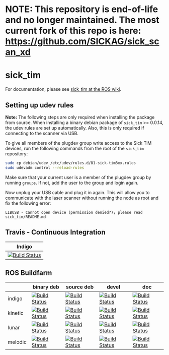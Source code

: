 # NOTE: This repository is end-of-life and no longer maintained. The most current fork of this repo is here: https://github.com/SICKAG/sick_scan_xd

sick_tim
========

For documentation, please see [sick_tim at the ROS wiki](https://wiki.ros.org/sick_tim).

Setting up udev rules
---------------------

**Note:** The following steps are only required when installing the package
from source. When installing a binary debian package of `sick_tim` >= 0.0.14,
the udev rules are set up automatically. Also, this is only required if
connecting to the scanner via USB.

To give all members of the plugdev group write access to the Sick TiM devices, run the following
commands from the root of the `sick_tim` repository:

```bash
sudo cp debian/udev /etc/udev/rules.d/81-sick-tim3xx.rules
sudo udevadm control --reload-rules
```

Make sure that your current user is a member of the plugdev group by running
`groups`. If not, add the user to the group and login again.

Now unplug your USB cable and plug it in again. This will allow you to
communicate with the laser scanner without running the node as root and fix the
following error:

```
LIBUSB - Cannot open device (permission denied?); please read sick_tim/README.md
```


Travis - Continuous Integration
-------------------------------

| Indigo |
|--------|
| [![Build Status](https://travis-ci.org/uos/sick_tim.svg?branch=indigo)](https://travis-ci.org/uos/sick_tim) |


ROS Buildfarm
-------------

|           | binary deb | source deb | devel | doc |
|-----------|------------|------------|-------|-----|
| indigo | [![Build Status](http://build.ros.org/buildStatus/icon?job=Ibin_uT64__sick_tim__ubuntu_trusty_amd64__binary)](http://build.ros.org/job/Ibin_uT64__sick_tim__ubuntu_trusty_amd64__binary/) | [![Build Status](http://build.ros.org/buildStatus/icon?job=Isrc_uT__sick_tim__ubuntu_trusty__source)](http://build.ros.org/job/Isrc_uT__sick_tim__ubuntu_trusty__source/) | [![Build Status](http://build.ros.org/buildStatus/icon?job=Idev__sick_tim__ubuntu_trusty_amd64)](http://build.ros.org/job/Idev__sick_tim__ubuntu_trusty_amd64) | [![Build Status](http://build.ros.org/buildStatus/icon?job=Idoc__sick_tim__ubuntu_trusty_amd64)](http://build.ros.org/job/Idoc__sick_tim__ubuntu_trusty_amd64) |
| kinetic | [![Build Status](http://build.ros.org/buildStatus/icon?job=Kbin_uX64__sick_tim__ubuntu_xenial_amd64__binary)](http://build.ros.org/job/Kbin_uX64__sick_tim__ubuntu_xenial_amd64__binary/) | [![Build Status](http://build.ros.org/buildStatus/icon?job=Ksrc_uX__sick_tim__ubuntu_xenial__source)](http://build.ros.org/job/Ksrc_uX__sick_tim__ubuntu_xenial__source/) | [![Build Status](http://build.ros.org/buildStatus/icon?job=Kdev__sick_tim__ubuntu_xenial_amd64)](http://build.ros.org/job/Kdev__sick_tim__ubuntu_xenial_amd64) | [![Build Status](http://build.ros.org/buildStatus/icon?job=Kdoc__sick_tim__ubuntu_xenial_amd64)](http://build.ros.org/job/Kdoc__sick_tim__ubuntu_xenial_amd64) |
| lunar | [![Build Status](http://build.ros.org/buildStatus/icon?job=Lbin_uX64__sick_tim__ubuntu_xenial_amd64__binary)](http://build.ros.org/job/Lbin_uX64__sick_tim__ubuntu_xenial_amd64__binary/) | [![Build Status](http://build.ros.org/buildStatus/icon?job=Lsrc_uX__sick_tim__ubuntu_xenial__source)](http://build.ros.org/job/Lsrc_uX__sick_tim__ubuntu_xenial__source/) | [![Build Status](http://build.ros.org/buildStatus/icon?job=Ldev__sick_tim__ubuntu_xenial_amd64)](http://build.ros.org/job/Ldev__sick_tim__ubuntu_xenial_amd64) | [![Build Status](http://build.ros.org/buildStatus/icon?job=Ldoc__sick_tim__ubuntu_xenial_amd64)](http://build.ros.org/job/Ldoc__sick_tim__ubuntu_xenial_amd64) |
| melodic | [![Build Status](http://build.ros.org/buildStatus/icon?job=Mbin_uB64__sick_tim__ubuntu_bionic_amd64__binary)](http://build.ros.org/job/Mbin_uB64__sick_tim__ubuntu_bionic_amd64__binary) | [![Build Status](http://build.ros.org/buildStatus/icon?job=Msrc_uB__sick_tim__ubuntu_bionic__source)](http://build.ros.org/job/Msrc_uB__sick_tim__ubuntu_bionic__source/) | [![Build Status](http://build.ros.org/buildStatus/icon?job=Mdev__sick_tim__ubuntu_bionic_amd64)](http://build.ros.org/job/Mdev__sick_tim__ubuntu_bionic_amd64) | [![Build Status](http://build.ros.org/buildStatus/icon?job=Mdoc__sick_tim__ubuntu_bionic_amd64)](http://build.ros.org/job/Mdoc__sick_tim__ubuntu_bionic_amd64) |

